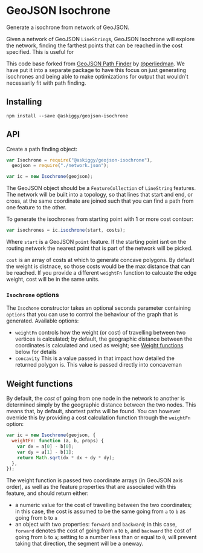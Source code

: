 # GeoJSON Isochrone

Generate a isochrone from network of GeoJSON.

Given a network of GeoJSON `LineString`s, GeoJSON Isochrone will explore the network, finding the farthest points that can be reached in the cost specified. This is useful for

This code base forked from [GeoJSON Path Finder](https://github.com/perliedman/geojson-path-finder) by [@perliedman](https://github.com/perliedman). We have put it into a separate package to have this focus on just generating isochrones and being able to make optimizations for output that wouldn't necessarily fit with path finding.

## Installing

```
npm install --save @askiggy/geojson-isochrone
```

## API

Create a path finding object:

```javascript
var Isochrone = require("@askiggy/geojson-isochrone"),
  geojson = require("./network.json");

var ic = new Isochrone(geojson);
```

The GeoJSON object should be a `FeatureCollection` of `LineString` features. The network will be built
into a topology, so that lines that start and end, or cross, at the same coordinate are joined such that
you can find a path from one feature to the other.

To generate the isochrones from starting point with 1 or more cost contour:

```javascript
var isochrones = ic.isochrone(start, costs);
```

Where `start` is a GeoJSON `point` feature. If the starting point isnt on the routing network the nearest point that is part of the network will be picked.

`cost` is an array of costs at which to generate concave polygons. By default the weight is distnace, so those costs
would be the max distance that can be reached. If you provide a different `weightFn` function to calcuate the edge weight, cost will be in the same units.

### `Isochrone` options

The `Isochone` constructor takes an optional seconds parameter containing `options` that you can
use to control the behaviour of the graph that is generated. Available options:

- `weightFn` controls how the weight (or cost) of travelling between two vertices is calculated;
  by default, the geographic distance between the coordinates is calculated and used as weight;
  see [Weight functions](#weight-functions) below for details
- `concavity` This is a value passed in that impact how detailed the returned polygon is. This value is passed directly into concaveman

## Weight functions

By default, the _cost_ of going from one node in the network to another is determined simply by
the geographic distance between the two nodes. This means that, by default, shortest paths will be found.
You can however override this by providing a cost calculation function through the `weightFn` option:

```javascript
var ic = new Isochrone(geojson, {
  weightFn: function (a, b, props) {
    var dx = a[0] - b[0];
    var dy = a[1] - b[1];
    return Math.sqrt(dx * dx + dy * dy);
  },
});
```

The weight function is passed two coordinate arrays (in GeoJSON axis order), as well as the feature properties
that are associated with this feature, and should return either:

- a numeric value for the cost of travelling between the two coordinates; in this case, the cost is assumed
  to be the same going from `a` to `b` as going from `b` to `a`
- an object with two properties: `forward` and `backward`; in this case,
  `forward` denotes the cost of going from `a` to `b`, and
  `backward` the cost of going from `b` to `a`; setting to a number less than or equal to
  `0`, will prevent taking that direction, the segment will be a oneway.
